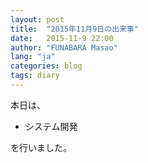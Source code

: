 ```yaml
---
layout: post
title:  "2015年11月9日の出来事"
date:   2015-11-9 22:00
author: "FUNABARA Masao"
lang: "ja"
categories: blog
tags: diary
---
```


本日は、

* システム開発

を行いました。
